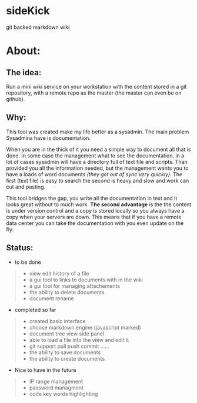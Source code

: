 # sideKick
git backed markdown wiki


About:
======

The idea:
--------
Run a mini wiki service on your workstation with the content stored in a git repository, with a remote repo as the master (the master can even be on github).

Why:
---
This tool was created make my life better as a sysadmin. The main problem Sysadmins have is documentation.

When you are in the thick of it you need a simple way to document all that is done. In some case the management what to see the documentation, in a lot of cases sysadmin will have a directory full of text file and scripts. Than provided you all the information needed, but the management wants you to have a loads of word documents *(they get out of sync very quickly)*. The first (text file) is easy to search the second is heavy and slow and work can cut and pasting.

This tool bridges the gap, you write all the documentation in text and it looks great without to much work. **The second advantage** is the the content is under version control and a copy is stored locally so you always have a copy when your servers are down. This means that if you have a remote data center you can take the documentation with you even update on the fly.


Status:
-------
* to be done
>+ view edit history of a file
>+ a gui tool to links to documents with in the wiki
>+ a gui tool for managing attachements 
>+ the ability to delete documents
>+ document rename

* completed so far
>+ created basic interface
>+ choose markdown engine (javascript marked)
>+ document tree view side panel
>+ able to load a file into the view and edit it
>+ git support pull push commit ......
>+ the ability to save documents
>+ the ability to create documents

+ Nice to have in the future
>+ IP range management
>+ password managment
>+ code key words highlighting


